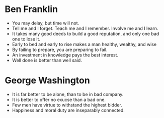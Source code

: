 Ben Franklin
===============

* You may delay, but time will not.
* Tell me and I forget. Teach me and I remember. Involve me and I learn.
* It takes many good deeds to build a good reputation, and only one bad one to lose it.
* Early to bed and early to rise makes a man healthy, wealthy, and wise
* By failing to prepare, you are preparing to fail.
* An investment in knowledge pays the best interest.
* Well done is better than well said.

George Washington
=================

* It is far better to be alone, than to be in bad company.
* It is better to offer no exucse than a bad one.
* Few men have virtue to withstand the highest bidder.
* Happiness and moral duty are inseparably connected.

